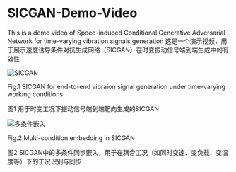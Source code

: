 # SICGAN-Demo-Video
This is a demo video of Speed-induced Conditional Generative Adversarial Network for time-varying vibration signals generation
这是一个演示视频，用于展示速度诱导条件对抗生成网络（SICGAN）在时变振动信号端到端生成中的有效性

![SICGAN](https://github.com/user-attachments/assets/a6ded41a-11df-4ecd-a913-39aa41aaa1c0)

Fig.1 SICGAN for end-to-end vibraion signal generation under time-varying working conditions

图1 用于时变工况下振动信号端到端靶向生成的SICGAN

![多条件嵌入](https://github.com/user-attachments/assets/301b2edc-dfaf-494c-8594-9d25e0c8665f)

Fig.2 Multi-condition embedding in SICGAN

图2 SICGAN中的多条件同步嵌入，用于在耦合工况（如同时变速、变负载、变温度等）下的工况识别与同步
